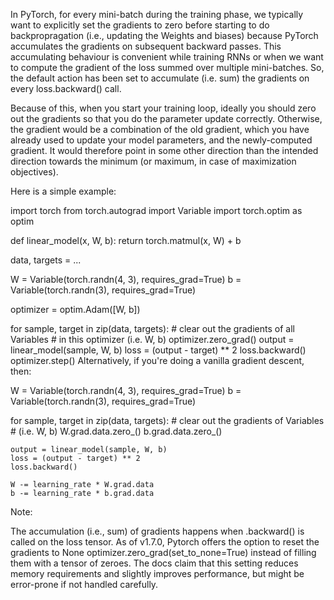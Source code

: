 In PyTorch, for every mini-batch during the training phase, we typically want to explicitly set the gradients to zero before starting to do backpropragation (i.e., updating the Weights and biases) because PyTorch accumulates the gradients on subsequent backward passes. This accumulating behaviour is convenient while training RNNs or when we want to compute the gradient of the loss summed over multiple mini-batches. So, the default action has been set to accumulate (i.e. sum) the gradients on every loss.backward() call.

Because of this, when you start your training loop, ideally you should zero out the gradients so that you do the parameter update correctly. Otherwise, the gradient would be a combination of the old gradient, which you have already used to update your model parameters, and the newly-computed gradient. It would therefore point in some other direction than the intended direction towards the minimum (or maximum, in case of maximization objectives).

Here is a simple example:

import torch
from torch.autograd import Variable
import torch.optim as optim

def linear_model(x, W, b):
    return torch.matmul(x, W) + b

data, targets = ...

W = Variable(torch.randn(4, 3), requires_grad=True)
b = Variable(torch.randn(3), requires_grad=True)

optimizer = optim.Adam([W, b])

for sample, target in zip(data, targets):
    # clear out the gradients of all Variables 
    # in this optimizer (i.e. W, b)
    optimizer.zero_grad()
    output = linear_model(sample, W, b)
    loss = (output - target) ** 2
    loss.backward()
    optimizer.step()
Alternatively, if you're doing a vanilla gradient descent, then:

W = Variable(torch.randn(4, 3), requires_grad=True)
b = Variable(torch.randn(3), requires_grad=True)

for sample, target in zip(data, targets):
    # clear out the gradients of Variables 
    # (i.e. W, b)
    W.grad.data.zero_()
    b.grad.data.zero_()

    output = linear_model(sample, W, b)
    loss = (output - target) ** 2
    loss.backward()

    W -= learning_rate * W.grad.data
    b -= learning_rate * b.grad.data
Note:

The accumulation (i.e., sum) of gradients happens when .backward() is called on the loss tensor.
As of v1.7.0, Pytorch offers the option to reset the gradients to None optimizer.zero_grad(set_to_none=True) instead of filling them with a tensor of zeroes. The docs claim that this setting reduces memory requirements and slightly improves performance, but might be error-prone if not handled carefully.
